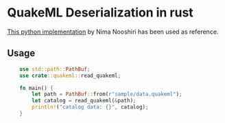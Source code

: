 # QuakeML Deserialization in rust

[This python implementation](https://git.gfz-potsdam.de/nooshiri/pyquakeml/-/blob/master/src/pyquakeml.py)
by Nima Nooshiri has been used as reference.

## Usage

```rust
    use std::path::PathBuf;
    use crate::quakeml::read_quakeml;

    fn main() {
        let path = PathBuf::from(r"sample/data.quakeml");
        let catalog = read_quakeml(&path);
        println!("catalog data: {}", catalog);
    }
```
